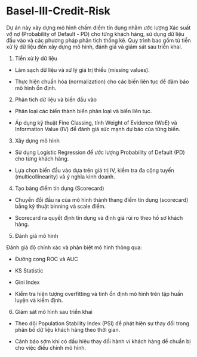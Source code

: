 # Basel-III-Credit-Risk

Dự án này xây dựng mô hình chấm điểm tín dụng nhằm ước lượng Xác suất vỡ nợ (Probability of Default - PD) cho từng khách hàng, sử dụng dữ liệu đầu vào và các phương pháp phân tích thống kê. Quy trình bao gồm từ tiền xử lý dữ liệu đến xây dựng mô hình, đánh giá và giám sát sau triển khai.

1. Tiền xử lý dữ liệu

- Làm sạch dữ liệu và xử lý giá trị thiếu (missing values).

- Thực hiện chuẩn hóa (normalization) cho các biến liên tục để đảm bảo mô hình ổn định.

2. Phân tích dữ liệu và biến đầu vào
- Phân loại các biến thành biến phân loại và biến liên tục.

- Áp dụng kỹ thuật Fine Classing, tính Weight of Evidence (WoE) và Information Value (IV) để đánh giá sức mạnh dự báo của từng biến.

3. Xây dựng mô hình
- Sử dụng Logistic Regression để ước lượng Probability of Default (PD) cho từng khách hàng.

- Lựa chọn biến đầu vào dựa trên giá trị IV, kiểm tra đa cộng tuyến (multicollinearity) và ý nghĩa kinh doanh.

4. Tạo bảng điểm tín dụng (Scorecard)
- Chuyển đổi đầu ra của mô hình thành thang điểm tín dụng (scorecard) bằng kỹ thuật binning và scale điểm.

- Scorecard ra quyết định tín dụng và định giá rủi ro theo hồ sơ khách hàng.

5. Đánh giá mô hình

Đánh giá độ chính xác và phân biệt mô hình thông qua:

- Đường cong ROC và AUC

- KS Statistic

- Gini Index

- Kiểm tra hiện tượng overfitting và tính ổn định mô hình trên tập huấn luyện và kiểm định.

6. Giám sát mô hình sau triển khai
- Theo dõi Population Stability Index (PSI) để phát hiện sự thay đổi trong phân bố dữ liệu khách hàng theo thời gian.

- Cảnh báo sớm khi có dấu hiệu thay đổi hành vi khách hàng để chuẩn bị cho việc điều chỉnh mô hình.
